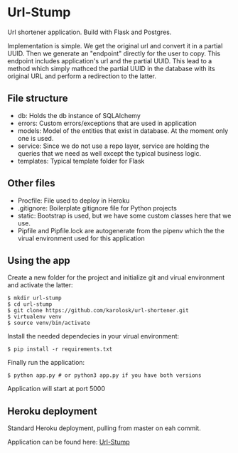 # Url-Stump

Url shortener application. Build with Flask and Postgres. 

Implementation is simple. We get the original url and convert it in a partial UUID. Then we generate an "endpoint" directly for the user to copy. This endpoint includes application's url and the partial UUID. This lead to a method which simply mathced the partial UUID in the database with its original URL and perform a redirection to the latter. 

## File structure

* db: Holds the db instance of SQLAlchemy
* errors: Custom errors/exceptions that are used in application
* models: Model of the entities that exist in database. At the moment only one is used.
* service: Since we do not use a repo layer, service are holding the queries that we need as well except the typical business logic.   
* templates: Typical template folder for Flask

## Other files

* Procfile: File used to deploy in Heroku
* .gitignore: Boilerplate gitignore file for Python projects
* static: Bootstrap is used, but we have some custom classes here that we use.
* Pipfile and Pipfile.lock are autogenerate from the pipenv which the the virual environment used for this application

## Using the app

Create a new folder for the project and initialize git and virual environment and activate the latter:

```console
$ mkdir url-stump
$ cd url-stump
$ git clone https://github.com/karolosk/url-shortener.git       
$ virtualenv venv 
$ source venv/bin/activate 
```

Install the needed dependecies in your virual environment:


```console
$ pip install -r requirements.txt
```

Finally run the application:

```console
$ python app.py # or python3 app.py if you have both versions
```

Application will start at port 5000


## Heroku deployment

Standard Heroku deployment, pulling from master on eah commit.

Application can be found here: 
[Url-Stump](https://url-stump.herokuapp.com/)
